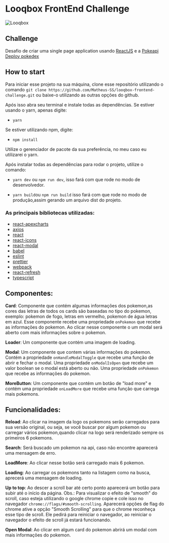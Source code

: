 # Looqbox FrontEnd Challenge

![Looqbox](https://github.com/looqbox/looqbox-frontend-challenge/blob/master/logo.png)

## Challenge

Desafio de criar uma single page application usando [ReactJS](https://reactjs.org/docs/getting-started.html) e a [Pokeapi](https://pokeapi.co/)
[Deploy pokedex](https://pokedex43.netlify.app/)
## How to start

Para iniciar esse projeto na sua máquina, clone esse repositório utilizando o comando
`git clone https://github.com/Matheus-SS/looqbox-frontend-challenge.git` ou baixe-o utilizando as outras opções do github.

Após isso abra seu terminal e instale todas as dependências.
Se estiver usando o yarn, apenas digite:

- `yarn`

Se estiver utilizando npm, digite:

- `npm install`

Utilize o gerenciador de pacote da sua preferência, no meu caso eu utilizarei o yarn.

Após instalar todas as dependências para rodar o projeto, utilize o comando:

- `yarn dev` ou `npm run dev`, isso fará com que rode no modo de desenvolvedor.

- `yarn build`ou `npm run build` isso fará com que rode no modo de produção,assim gerando um arquivo dist do projeto.

### As principais bibliotecas utilizadas:

- [react-apexcharts](https://apexcharts.com/docs/react-charts/)
- [axios](https://github.com/axios/axios)
- [react](https://reactjs.org/docs/getting-started.html)
- [react-icons](https://react-icons.github.io/react-icons/)
- [react-modal](https://github.com/reactjs/react-modal)
- [babel](https://babeljs.io/docs/en/)
- [eslint](https://eslint.org/docs/user-guide/getting-started)
- [prettier](https://prettier.io/docs/en/install.html)
- [webpack](https://webpack.js.org/)
- [react-refresh](https://github.com/pmmmwh/react-refresh-webpack-plugin)
- [typescript](https://www.typescriptlang.org/)

## Componentes:

**Card**: Componente que contém algumas informações dos pokemon,as cores das letras de todos os
cards são baseadas no tipo do pokemon, exemplo: pokemon de fogo, letras em vermelho, pokemon de água letras em azul.
Esse componente recebe uma propriedade `onPokemon` que recebe as informações do pokemon.
Ao clicar nesse componente o um modal será aberto com mais informações sobre o pokemon.

**Loader**: Um componente que contém uma imagem de loading.

**Modal**: Um componente que contem várias informações do pokemon.
Contém a propriedade `onHandleModalToggle` que recebe uma função de abrir e fechar o modal.
Uma propriedade `onModalIsOpen` que recebe um valor boolean se o modal está aberto ou não.
Uma propriedade `onPokemon` que recebe as informações do pokemon.

**MoreButton**: Um componente que contém um botão de "load more" e
contém uma propriedade `onLoadMore` que recebe uma função que carrega mais pokemons.

## Funcionalidades:

**Reload**: Ao clicar na imagem da logo os pokemons serão carregados para sua versão original,
ou seja, se você buscar por algum pokemon ou carregar vários pokemon,quando clicar na logo
será renderizado sempre os primeiros 6 pokemons.

**Search**: Será buscado um pokemon na api, caso não encontre aparecerá uma mensagem de erro.

**LoadMore**: Ao clicar nesse botão será carregado mais 6 pokemon.

**Loading**: Ao carregar os pokemons tanto na listagem como na busca, aprecerá uma mensagem de loading.

**Up to top**: Ao descer a scroll bar até certo ponto aparecerá um botão para subir até o início da página.
Obs.: Para visualizar o efeito de "smooth" do scroll, caso esteja utilizando o google chrome copie e cole isso no navegador `chrome://flags/#smooth-scrolling`. Aparecerá opções de flag do chrome ative a opção "Smooth Scrolling" para que o chrome reconheça esse tipo de scroll. Ele pedirá para reiniciar o navegador, ao reiniciar o navegador o efeito de scroll já estará funcionando.

**Open Modal**: Ao clicar em algum card do pokemon abrirá um modal com mais informações do pokemon.

